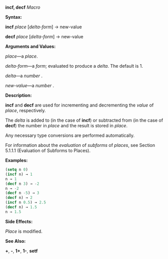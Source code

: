 **incf, decf** *Macro* 



**Syntax:** 



**incf** *place* [*delta-form*] → new-value 



**decf** *place* [*delta-form*] → new-value 



**Arguments and Values:** 



*place*—a *place*. 



*delta-form*—a *form*; evaluated to produce a *delta*. The default is 1. 



*delta*—a *number* . 



*new-value*—a *number* . 







 



 



**Description:** 



**incf** and **decf** are used for incrementing and decrementing the *value* of *place*, respectively. 



The *delta* is added to (in the case of **incf**) or subtracted from (in the case of **decf**) the number in *place* and the result is stored in *place*. 



Any necessary type conversions are performed automatically. 



For information about the *evaluation* of *subforms* of *places*, see Section 5.1.1.1 (Evaluation of Subforms to Places). 



**Examples:**
```lisp
(setq n 0) 
(incf n) → 1 
n → 1 
(decf n 3) → -2 
n → -2 
(decf n -5) → 3 
(decf n) → 2 
(incf n 0.5) → 2.5 
(decf n) → 1.5 
n → 1.5 
```
**Side Effects:** 



*Place* is modified. 



**See Also:** 



**+**, **-**, **1+**, **1-**, **setf** 



